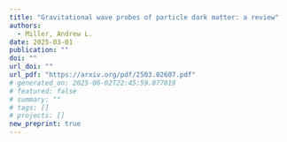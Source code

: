 ```yaml
---
title: "Gravitational wave probes of particle dark matter: a review"
authors:
  - Miller, Andrew L.
date: 2025-03-01
publication: ""
doi: ""
url_doi: ""
url_pdf: "https://arxiv.org/pdf/2503.02607.pdf"
# generated_on: 2025-06-02T22:45:59.877019
# featured: false
# summary: ""
# tags: []
# projects: []
new_preprint: true
---
```

